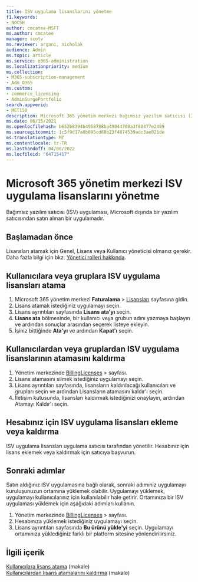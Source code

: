 ```yaml
---
title: ISV uygulama lisanslarını yönetme
f1.keywords:
- NOCSH
author: cmcatee-MSFT
ms.author: cmcatee
manager: scotv
ms.reviewer: argani, nicholak
audience: Admin
ms.topic: article
ms.service: o365-administration
ms.localizationpriority: medium
ms.collection:
- M365-subscription-management
- Adm_O365
ms.custom:
- commerce_licensing
- AdminSurgePortfolio
search.appverid:
- MET150
description: Microsoft 365 yönetim merkezi bağımsız yazılım satıcısı (ISV) uygulamalarının lisanslarını yönetmeyi öğrenin.
ms.date: 06/15/2021
ms.openlocfilehash: b652b8394b4958788ba49844708a3f80477e2489
ms.sourcegitcommit: 1c5f9d17a8b095cd88b23f4874539adc3ae021de
ms.translationtype: MT
ms.contentlocale: tr-TR
ms.lasthandoff: 04/08/2022
ms.locfileid: "64715417"
---
```

# <a name="manage-isv-app-licenses-in-the-microsoft-365-admin-center"></a>Microsoft 365 yönetim merkezi ISV uygulama lisanslarını yönetme

Bağımsız yazılım satıcısı (ISV) uygulaması, Microsoft dışında bir yazılım satıcısından satın alınan bir uygulamadır.

## <a name="before-you-begin"></a>Başlamadan önce

Lisansları atamak için Genel, Lisans veya Kullanıcı yöneticisi olmanız gerekir. Daha fazla bilgi için bkz. [Yönetici rolleri hakkında](../../admin/add-users/about-admin-roles.md).

## <a name="assign-isv-app-licenses-to-users-or-groups"></a>Kullanıcılara veya gruplara ISV uygulama lisansları atama

1. Microsoft 365 yönetim merkezi **Faturalama** >  <a href="https://go.microsoft.com/fwlink/p/?linkid=842264" target="_blank">Lisansları</a> sayfasına gidin.
2. Lisans atamak istediğiniz uygulamayı seçin.
3. Lisans ayrıntıları sayfasında **Lisans ata'yı** seçin.
4. **Lisans ata** bölmesinde, bir kullanıcı veya grubun adını yazmaya başlayın ve ardından sonuçlar arasından seçerek listeye ekleyin.
5. İşiniz bittiğinde **Ata'yı** ve ardından **Kapat'ı** seçin.

## <a name="unassign-isv-app-licenses-from-users-or-groups"></a>Kullanıcılardan veya gruplardan ISV uygulama lisanslarının atamasını kaldırma

1. Yönetim merkezinde <a href="https://go.microsoft.com/fwlink/p/?linkid=842264" target="_blank">BillingLicenses</a>  >  sayfası.
2. Lisans atamasını silmek istediğiniz uygulamayı seçin.
3. Lisans ayrıntıları sayfasında, lisansların kaldırılacağı kullanıcıları ve grupları seçin ve ardından Lisansların atamasını kaldır'ı seçin.
4. İletişim kutusunda, lisansları kaldırmak istediğinizi onaylayın, ardından Atamayı Kaldır'ı seçin.

## <a name="add-or-remove-isv-app-licenses-for-your-account"></a>Hesabınız için ISV uygulama lisansları ekleme veya kaldırma

ISV uygulama lisansları uygulama satıcısı tarafından yönetilir. Hesabınız için lisans eklemek veya kaldırmak için satıcıya başvurun.

## <a name="next-steps"></a>Sonraki adımlar

Satın aldığınız ISV uygulamasına bağlı olarak, sonraki adımınız uygulamayı kuruluşunuzun ortamına yüklemek olabilir. Uygulamayı yüklemek, uygulamayı kullanıcılarınız için kullanılabilir hale getirir. Ortamınıza bir ISV uygulaması yüklemek için aşağıdaki adımları kullanın.

1. Yönetim merkezinde <a href="https://go.microsoft.com/fwlink/p/?linkid=842264" target="_blank">BillingLicenses</a>  >  sayfası.
2. Hesabınıza yüklemek istediğiniz uygulamayı seçin.
3. Lisans ayrıntıları sayfasında **Bu ürünü yükle'yi** seçin. Uygulamayı ortamınıza yüklediğiniz farklı bir platform sitesine yönlendirilirsiniz.

## <a name="related-content"></a>İlgili içerik

[Kullanıcılara lisans atama](../../admin/manage/assign-licenses-to-users.md) (makale) \
[Kullanıcılardan lisans atamalarını kaldırma](../../admin/manage/remove-licenses-from-users.md) (makale)
